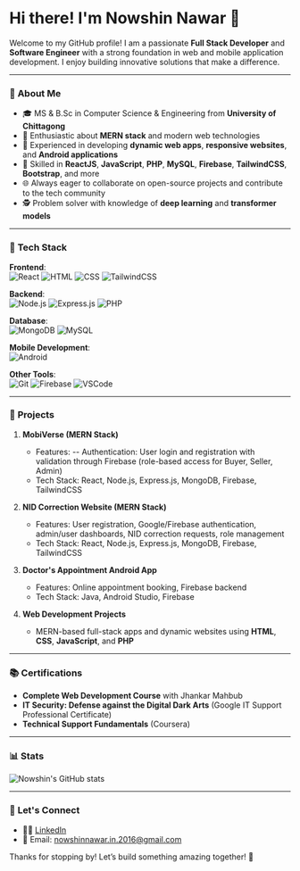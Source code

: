
# Hi there! I'm **Nowshin Nawar** 👋

Welcome to my GitHub profile! I am a passionate **Full Stack Developer** and **Software Engineer** with a strong foundation in web and mobile application development. I enjoy building innovative solutions that make a difference.

---

### 🌟 **About Me**

- 🎓 MS & B.Sc in Computer Science & Engineering from **University of Chittagong**
- 🔹 Enthusiastic about **MERN stack** and modern web technologies
- 🎨 Experienced in developing **dynamic web apps**, **responsive websites**, and **Android applications**
- 🔧 Skilled in **ReactJS**, **JavaScript**, **PHP**, **MySQL**, **Firebase**, **TailwindCSS**, **Bootstrap**, and more
- 🌐 Always eager to collaborate on open-source projects and contribute to the tech community
- 🕵️ Problem solver with knowledge of **deep learning** and **transformer models**

---

### 🔧 **Tech Stack**

**Frontend**:  
![React](https://img.shields.io/badge/ReactJS-61DAFB?style=for-the-badge&logo=react&logoColor=black) ![HTML](https://img.shields.io/badge/HTML5-E34F26?style=for-the-badge&logo=html5&logoColor=white) ![CSS](https://img.shields.io/badge/CSS3-1572B6?style=for-the-badge&logo=css3&logoColor=white) ![TailwindCSS](https://img.shields.io/badge/TailwindCSS-06B6D4?style=for-the-badge&logo=tailwind-css&logoColor=white)  

**Backend**:  
![Node.js](https://img.shields.io/badge/Node.js-339933?style=for-the-badge&logo=node.js&logoColor=white) ![Express.js](https://img.shields.io/badge/Express.js-404D59?style=for-the-badge) ![PHP](https://img.shields.io/badge/PHP-777BB4?style=for-the-badge&logo=php&logoColor=white)

**Database**:  
![MongoDB](https://img.shields.io/badge/MongoDB-47A248?style=for-the-badge&logo=mongodb&logoColor=white) ![MySQL](https://img.shields.io/badge/MySQL-4479A1?style=for-the-badge&logo=mysql&logoColor=white)

**Mobile Development**:  
![Android](https://img.shields.io/badge/Android-FCC624?style=for-the-badge&logo=android&logoColor=black)

**Other Tools**:  
![Git](https://img.shields.io/badge/Git-F05032?style=for-the-badge&logo=git&logoColor=white) ![Firebase](https://img.shields.io/badge/Firebase-FFCA28?style=for-the-badge&logo=firebase&logoColor=black) ![VSCode](https://img.shields.io/badge/VS%20Code-007ACC?style=for-the-badge&logo=visual-studio-code&logoColor=white)

---

### 💼 **Projects**

1. **MobiVerse (MERN Stack)**  
   - Features:
     -- Authentication: User login and registration with validation through Firebase (role-based access for Buyer, Seller, Admin)
   - Tech Stack: React, Node.js, Express.js, MongoDB, Firebase, TailwindCSS
2. **NID Correction Website (MERN Stack)**  
   - Features: User registration, Google/Firebase authentication, admin/user dashboards, NID correction requests, role management
   - Tech Stack: React, Node.js, Express.js, MongoDB, Firebase, TailwindCSS

3. **Doctor's Appointment Android App**  
   - Features: Online appointment booking, Firebase backend
   - Tech Stack: Java, Android Studio, Firebase

4. **Web Development Projects**  
   - MERN-based full-stack apps and dynamic websites using **HTML**, **CSS**, **JavaScript**, and **PHP**

---

### 📚 **Certifications**

- **Complete Web Development Course** with Jhankar Mahbub
- **IT Security: Defense against the Digital Dark Arts** (Google IT Support Professional Certificate)
- **Technical Support Fundamentals** (Coursera)

---

### 📊 **Stats**

![Nowshin's GitHub stats](https://github-readme-stats.vercel.app/api?username=Nowshin73&show_icons=true&theme=radical)

---

### 🔗 **Let's Connect**

- 👨‍💼 [LinkedIn](https://www.linkedin.com/in/nowshin-nawar-nibal)  
- 📧 Email: [nowshinnawar.in.2016@gmail.com](nowshinnawar.in.2016@gmail.com)

Thanks for stopping by! Let’s build something amazing together! 🌟
